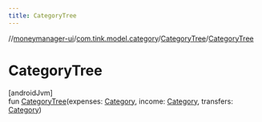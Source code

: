 ```yaml
---
title: CategoryTree
---
```

//[moneymanager-ui](../../../index.html)/[com.tink.model.category](../index.html)/[CategoryTree](index.html)/[CategoryTree](-category-tree.html)



# CategoryTree



[androidJvm]\
fun [CategoryTree](-category-tree.html)(expenses: [Category](../-category/index.html), income: [Category](../-category/index.html), transfers: [Category](../-category/index.html))




